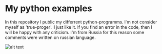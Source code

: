 # My python examples

In this repository I public my differrent python-programms. I'm not consider myself as 'true-proger'. I just like it. If you find an error in the code, then I will be happy with any criticism.
I'm from Russia for this reason some comments were written on russian language.

![alt text](Python/Python_logo-1024x433.png)
